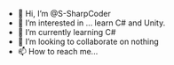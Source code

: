 - 👋 Hi, I’m @S-SharpCoder
- 👀 I’m interested in ... learn C# and Unity.
- 🌱 I’m currently learning  C#
- 💞️ I’m looking to collaborate on nothing
- 📫 How to reach me...

<!---
S-SharpCoder/S-SharpCoder is a ✨ special ✨ repository because its `README.md` (this file) appears on your GitHub profile.
You can click the Preview link to take a look at your changes.
--->
